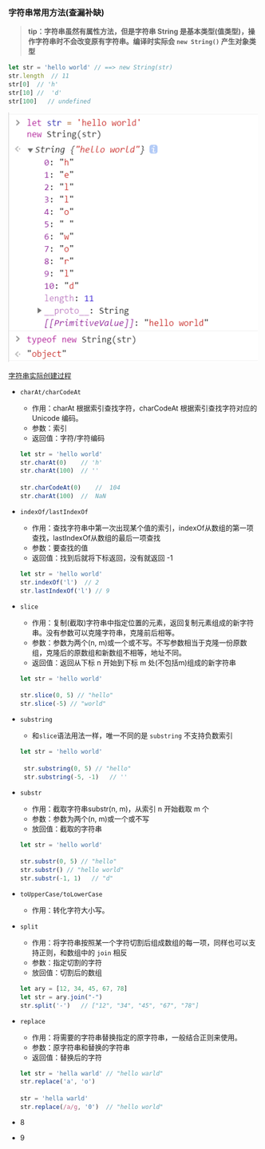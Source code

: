### 字符串常用方法(查漏补缺)
> __tip：字符串虽然有属性方法，但是字符串 String 是基本类型(值类型)，操作字符串时不会改变原有字符串。编译时实际会 `new String()` 产生对象类型__

``` js
let str = 'hello world' // ==> new String(str)
str.length  // 11
str[0]  // 'h'
str[10] //  'd'
str[100]   // undefined
```
<img src="https://github.com/lurenacm/againJS/blob/main/js/%E5%AD%97%E7%AC%A6%E4%B8%B2/img/%E5%AD%97%E7%AC%A6%E4%B8%B2%E5%AE%9E%E9%99%85%E5%88%9B%E5%BB%BA%E8%BF%87%E7%A8%8B.jpg" width="500px" height="500px" />

[字符串实际创建过程](./img/字符串实际创建过程.jpg)

* `charAt/charCodeAt`
   - 作用：charAt 根据索引查找字符，charCodeAt 根据索引查找字符对应的 Unicode 编码。
   - 参数：索引
   - 返回值：字符/字符编码
   ``` js
   let str = 'hello world'
   str.charAt(0)    // 'h'
   str.charAt(100)  // ''

   str.charCodeAt(0)    //  104
   str.charAt(100)  //  NaN
   ``` 
* `indexOf/lastIndexOf`
    - 作用：查找字符串中第一次出现某个值的索引，indexOf从数组的第一项查找，lastIndexOf从数组的最后一项查找
    - 参数：要查找的值
    - 返回值：找到后就将下标返回，没有就返回 -1
    ``` js
   let str = 'hello world'
   str.indexOf('l')  // 2
   str.lastIndexOf('l') // 9
   ``` 
* `slice`
    - 作用：复制(截取)字符串中指定位置的元素，返回复制元素组成的新字符串。没有参数可以克隆字符串，克隆前后相等。
    - 参数：参数为两个(n, m)或一个或不写。不写参数相当于克隆一份原数组，克隆后的原数组和新数组不相等，地址不同。
    - 返回值：返回从下标 n 开始到下标 m 处(不包括m)组成的新字符串
    ``` js
    let str = 'hello world'

    str.slice(0, 5) // "hello"
    str.slice(-5) // "world"
    ```
* `substring`
   - 和`slice`语法用法一样，唯一不同的是 `substring` 不支持负数索引
   ``` js
   let str = 'hello world'

    str.substring(0, 5) // "hello"
    str.substring(-5, -1)   // '' 
   ```
* `substr`
   - 作用：截取字符串substr(n, m)，从索引 n 开始截取 m 个
   - 参数：参数为两个(n, m)或一个或不写
   - 放回值：截取的字符串
   ``` js
   let str = 'hello world'

   str.substr(0, 5) // "hello"
   str.substr() // "hello world"
   str.substr(-1, 1)   // "d"
   ```
* `toUpperCase/toLowerCase`
   - 作用：转化字符大小写。

* `split`
   - 作用：将字符串按照某一个字符切割后组成数组的每一项，同样也可以支持正则，和数组中的 `join` 相反
   - 参数：指定切割的字符
   - 放回值：切割后的数组
   ``` js
   let ary = [12, 34, 45, 67, 78]
   let str = ary.join("-")
   str.split('-')   // ["12", "34", "45", "67", "78"]
   ```

* `replace`
   - 作用：将需要的字符串替换指定的原字符串，一般结合正则来使用。
   - 参数：原字符串和替换的字符串
   - 返回值：替换后的字符
   ``` js
   let str = 'hella warld' // "hello warld"
   str.replace('a', 'o')

   str = 'hella warld'
   str.replace(/a/g, '0')  // "hello world"
   ```
* 8
* 9
